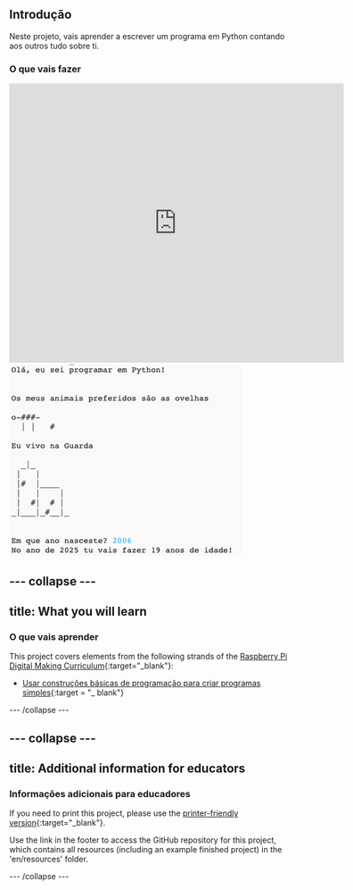 ## Introdução

Neste projeto, vais aprender a escrever um programa em Python contando aos outros tudo sobre ti.

### O que vais fazer

<div class="trinket">
  <iframe src="https://trinket.io/embed/python/a1f663ae0d?outputOnly=true&start=result" width="600" height="500" frameborder="0" marginwidth="0" marginheight="0" allowfullscreen>
  </iframe>
  <img src="images/me-final.png">
</div>

## \--- collapse \---

## title: What you will learn

### O que vais aprender

This project covers elements from the following strands of the [Raspberry Pi Digital Making Curriculum](https://rpf.io/curriculum){:target="_blank"}:

+ [Usar construções básicas de programação para criar programas simples](https://www.raspberrypi.org/curriculum/programming/creator){:target = "_ blank"}

\--- /collapse \---

## \--- collapse \---

## title: Additional information for educators

### Informações adicionais para educadores

If you need to print this project, please use the [printer-friendly version](https://projects.raspberrypi.org/en/projects/about-me/print){:target="_blank"}.

Use the link in the footer to access the GitHub repository for this project, which contains all resources (including an example finished project) in the 'en/resources' folder.

\--- /collapse \---